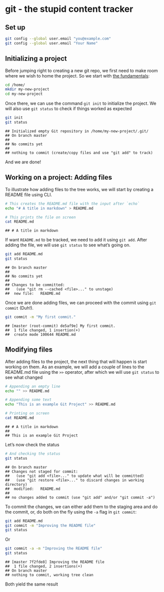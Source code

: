 
# git - the stupid content tracker

## Set up

``` bash
git config --global user.email "you@example.com"
git config --global user.email "Your Name"
```

## Initializing a project

Before jumping right to creating a new git repo, we first need to make
room where we wish to home the project. So we start with [the
fundamentals](01-fundamentals.md):

``` bash
cd /home/
mkdir my-new-project
cd my-new-project
```

Once there, we can use the command `git init` to initialize the project.
We will also use `git status` to check if things worked as expected

``` bash
git init
git status
```

    ## Initialized empty Git repository in /home/my-new-project/.git/
    ## On branch master
    ## 
    ## No commits yet
    ## 
    ## nothing to commit (create/copy files and use "git add" to track)

And we are done!

## Working on a project: Adding files

To illustrate how adding files to the tree works, we will start by
creating a README file using CLI.

``` bash
# This creates the README.md file with the input after `echo`
echo "# A title in markdown" > README.md

# This prints the file on screen
cat README.md
```

    ## # A title in markdown

If want `README.md` to be tracked, we need to add it using `git add`.
After adding the file, we will use `git status` to see what’s going on.

``` bash
git add README.md
git status
```

    ## On branch master
    ## 
    ## No commits yet
    ## 
    ## Changes to be committed:
    ##   (use "git rm --cached <file>..." to unstage)
    ##  new file:   README.md

Once we are done adding files, we can proceed with the commit using
`git commit` (Duh!).

``` bash
git commit -m "My first commit."
```

    ## [master (root-commit) de5af9e] My first commit.
    ##  1 file changed, 1 insertion(+)
    ##  create mode 100644 README.md

## Modifying files

After adding files to the project, the next thing that will happen is
start working on them. As an example, we will add a couple of lines to
the README.md file using the `>>` operator, after which we will use
`git status` to see what changed

``` bash
# Appending an empty line
echo "" >> README.md

# Appending some text
echo "This is an example Git Project" >> README.md

# Printing on screen
cat README.md
```

    ## # A title in markdown
    ## 
    ## This is an example Git Project

Let’s now check the status

``` bash
# And checking the status
git status
```

    ## On branch master
    ## Changes not staged for commit:
    ##   (use "git add <file>..." to update what will be committed)
    ##   (use "git restore <file>..." to discard changes in working directory)
    ##  modified:   README.md
    ## 
    ## no changes added to commit (use "git add" and/or "git commit -a")

To commit the changes, we can either add them to the staging area and do
the commit, or, do both on the fly using the `-a` flag in `git commit`:

``` bash
git add README.md
git commit -m "Improving the README file"
git status
```

Or

``` bash
git commit -a -m "Improving the README file"
git status
```

    ## [master 7f2fde8] Improving the README file
    ##  1 file changed, 2 insertions(+)
    ## On branch master
    ## nothing to commit, working tree clean

Both yield the same result
